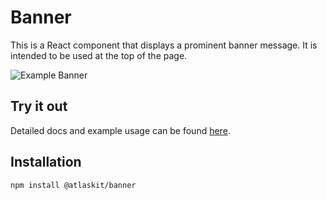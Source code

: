 # Banner

This is a React component that displays a prominent banner message. It is
intended to be used at the top of the page.

![Example Banner](https://i.imgur.com/5N9j2tp.png)

## Try it out

Detailed docs and example usage can be found
[here](https://atlaskit.atlassian.com/packages/elements/banner).

## Installation

```sh
npm install @atlaskit/banner
```
